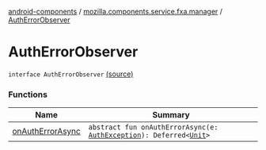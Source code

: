 [android-components](../../index.md) / [mozilla.components.service.fxa.manager](../index.md) / [AuthErrorObserver](./index.md)

# AuthErrorObserver

`interface AuthErrorObserver` [(source)](https://github.com/mozilla-mobile/android-components/blob/master/components/service/firefox-accounts/src/main/java/mozilla/components/service/fxa/manager/FxaAccountManager.kt#L61)

### Functions

| Name | Summary |
|---|---|
| [onAuthErrorAsync](on-auth-error-async.md) | `abstract fun onAuthErrorAsync(e: `[`AuthException`](../../mozilla.components.concept.sync/-auth-exception/index.md)`): Deferred<`[`Unit`](https://kotlinlang.org/api/latest/jvm/stdlib/kotlin/-unit/index.html)`>` |
